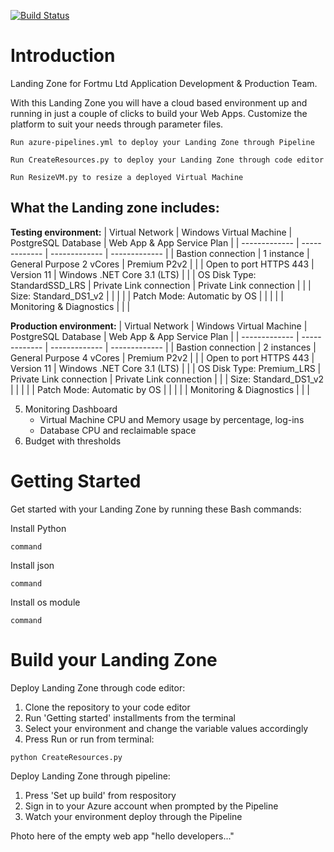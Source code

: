 [![Build Status](https://dev.azure.com/AcademyAzure2022/Fortmu%20Ltd%20-%20Group%203/_apis/build/status/FortmuDemo?branchName=master)](https://dev.azure.com/AcademyAzure2022/Fortmu%20Ltd%20-%20Group%203/_build/latest?definitionId=142&branchName=master)

# Introduction 
Landing Zone for Fortmu Ltd Application Development & Production Team.

With this Landing Zone you will have a cloud based environment up and running in just a couple of clicks to build your Web Apps. Customize the platform to suit your needs through parameter files.
```
Run azure-pipelines.yml to deploy your Landing Zone through Pipeline

Run CreateResources.py to deploy your Landing Zone through code editor

Run ResizeVM.py to resize a deployed Virtual Machine 
```


## What the Landing zone includes:
**Testing environment:**
| Virtual Network | Windows Virtual Machine | PostgreSQL Database  | Web App & App Service Plan |
| ------------- | ------------- | ------------- | ------------- |
| Bastion connection  | 1 instance  | General Purpose 2 vCores  | Premium P2v2 |
|  | Open to port HTTPS 443 | Version 11  | Windows .NET Core 3.1 (LTS) |
|  | OS Disk Type: StandardSSD_LRS | Private Link connection   | Private Link connection |
|  | Size: Standard_DS1_v2  |  |  |
|  | Patch Mode: Automatic by OS |  |  |
|  | Monitoring & Diagnostics |  |  |

**Production environment:**
| Virtual Network | Windows Virtual Machine | PostgreSQL Database  | Web App & App Service Plan |
| ------------- | ------------- | ------------- | ------------- |
| Bastion connection  | 2 instances  | General Purpose 4 vCores  | Premium P2v2 |
|  | Open to port HTTPS 443 | Version 11  | Windows .NET Core 3.1 (LTS) |
|  | OS Disk Type: Premium_LRS | Private Link connection   | Private Link connection |
|  | Size: Standard_DS1_v2  |  |  |
|  | Patch Mode: Automatic by OS |  |  |
|  | Monitoring & Diagnostics |  |  |

5. Monitoring Dashboard
    + Virtual Machine CPU and Memory usage by percentage, log-ins
    + Database CPU and reclaimable space
6. Budget with thresholds

# Getting Started
Get started with your Landing Zone by running these Bash commands:
	
Install Python
```
command
```
Install json
```
command
```
Install os module
```
command
```

# Build your Landing Zone
Deploy Landing Zone through code editor:
1.	Clone the repository to your code editor
2.	Run 'Getting started' installments from the terminal
3.	Select your environment and change the variable values accordingly
4.	Press Run or run from terminal:
```
python CreateResources.py
```

Deploy Landing Zone through pipeline:
1.	Press 'Set up build' from respository
2.	Sign in to your Azure account when prompted by the Pipeline
3.	Watch your environment deploy through the Pipeline

Photo here of the empty web app "hello developers..."

